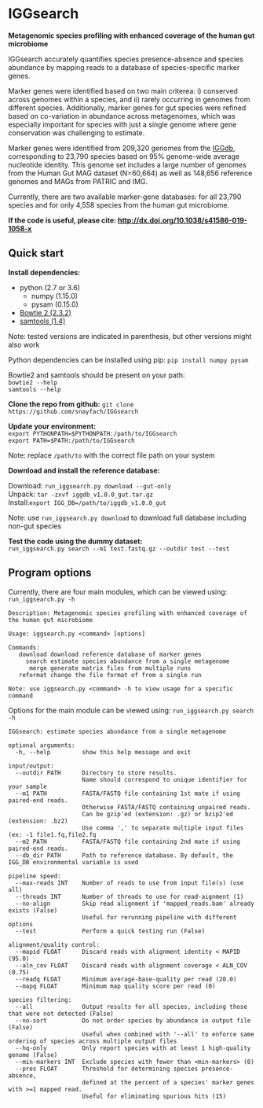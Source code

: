 # IGGsearch
<b>Metagenomic species profiling with enhanced coverage of the human gut microbiome</b>

IGGsearch accurately quantifies species presence-absence and species abundance by mapping reads to a database of species-specific marker genes. 

Marker genes were identified based on two main criterea: i) conserved across genomes within a species, and ii) rarely occurring in genomes from different species. Additionally, marker genes for gut species were refined based on co-variation in abundance across metagenomes, which was especially important for species with just a single genome where gene conservation was challenging to estimate.

Marker genes were identified from 209,320 genomes from the [IGGdb](https://github.com/snayfach/IGGdb), corresponding to 23,790 species based on 95% genome-wide average nucleotide identity. This genome set includes a large number of genomes from the Human Gut MAG dataset (N=60,664) as well as 148,656 reference genomes and MAGs from PATRIC and IMG.

Currently, there are two available marker-gene databases: for all 23,790 species and for only 4,558 species from the human gut microbiome. 

<b>If the code is useful, please cite: http://dx.doi.org/10.1038/s41586-019-1058-x</b>


## Quick start

<b>Install dependencies:</b> 
 
* python (2.7 or 3.6)
	* numpy (1.15.0)
	* pysam (0.15.0) 	
* [Bowtie 2 (2.3.2)](https://sourceforge.net/projects/bowtie-bio/files/bowtie2/2.3.4.3)
* [samtools (1.4)](https://github.com/samtools/samtools/releases)

Note: tested versions are indicated in parenthesis, but other versions might also work


Python dependencies can be installed using pip:
`pip install numpy pysam` 

Bowtie2 and samtools should be present on your path:  
`bowtie2 --help`  
`samtools --help`  

<b>Clone the repo from github:</b>
`git clone https://github.com/snayfach/IGGsearch`

<b>Update your environment:</b>   
`export PYTHONPATH=$PYTHONPATH:/path/to/IGGsearch`  
`export PATH=$PATH:/path/to/IGGsearch`  

Note: replace `/path/to` with the correct file path on your system

<b>Download and install the reference database:</b>  

Download: `run_iggsearch.py download --gut-only`  
Unpack: `tar -zxvf iggdb_v1.0.0_gut.tar.gz`   
Install:`export IGG_DB=/path/to/iggdb_v1.0.0_gut`  

Note: use `run_iggsearch.py download` to download full database including non-gut species

<b>Test the code using the dummy dataset:</b>  
`run_iggsearch.py search --m1 test.fastq.gz --outdir test --test`

## Program options

Currently, there are four main modules, which can be viewed using: `run_iggsearch.py -h`

```
Description: Metagenomic species profiling with enhanced coverage of the human gut microbiome

Usage: iggsearch.py <command> [options]

Commands:
   download download reference database of marker genes
     search estimate species abundance from a single metagenome
      merge generate matrix files from multiple runs
   reformat change the file format of from a single run

Note: use iggsearch.py <command> -h to view usage for a specific command
```

Options for the main module can be viewed using: `run_iggsearch.py search -h` 

```
IGGsearch: estimate species abundance from a single metagenome

optional arguments:
  -h, --help         show this help message and exit

input/output:
  --outdir PATH      Directory to store results.
                     Name should correspond to unique identifier for your sample
  --m1 PATH          FASTA/FASTQ file containing 1st mate if using paired-end reads.
                     Otherwise FASTA/FASTQ containing unpaired reads.
                     Can be gzip'ed (extension: .gz) or bzip2'ed (extension: .bz2)
                     Use comma ',' to separate multiple input files (ex: -1 file1.fq,file2.fq
  --m2 PATH          FASTA/FASTQ file containing 2nd mate if using paired-end reads.
  --db_dir PATH      Path to reference database. By default, the IGG_DB environmental variable is used

pipeline speed:
  --max-reads INT    Number of reads to use from input file(s) (use all)
  --threads INT      Number of threads to use for read-aignment (1)
  --no-align         Skip read alignment if 'mapped_reads.bam' already exists (False)
                     Useful for rerunning pipeline with different options
  --test             Perform a quick testing run (False)

alignment/quality control:
  --mapid FLOAT      Discard reads with alignment identity < MAPID (95.0)
  --aln_cov FLOAT    Discard reads with alignment coverage < ALN_COV (0.75)
  --readq FLOAT      Minimum average-base-quality per read (20.0)
  --mapq FLOAT       Minimum map quality score per read (0)

species filtering:
  --all              Output results for all species, including those that were not detected (False)
  --no-sort          Do not order species by abundance in output file (False)
                     Useful when combined with '--all' to enforce same ordering of species across multiple output files
  --hq-only          Only report species with at least 1 high-quality genome (False)
  --min-markers INT  Exclude species with fewer than <min-markers> (0)
  --pres FLOAT       Threshold for determining species presence-absence,
                     defined at the percent of a species' marker genes with >=1 mapped read.
                     Useful for eliminating spurious hits (15)
```                        
